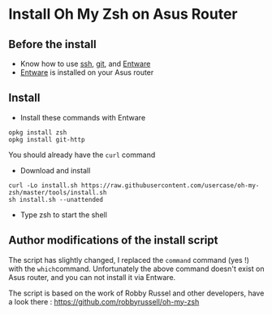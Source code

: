 # Install Oh My Zsh on Asus Router

## Before the install 

- Know how to use [ssh](https://www.unix.com/man-page/redhat/1/ssh/), [git](https://git-scm.com/), and [Entware](https://github.com/Entware/Entware)
- [Entware](https://github.com/Entware/Entware) is installed on your Asus router

## Install 
- Install these commands with Entware
```
opkg install zsh
opkg install git-http
````
You should already have the `curl` command

- Download and install

```
curl -Lo install.sh https://raw.githubusercontent.com/usercase/oh-my-zsh/master/tools/install.sh
sh install.sh --unattended
```

- Type zsh to start the shell 

## Author modifications of the install script
The script has slightly changed, I replaced the `command` command (yes !) with the `which`command.
Unfortunately the above command doesn't exist on Asus router, and you can not install it via Entware.

The script is based on the work of Robby Russel and other developers, have a look there : 
https://github.com/robbyrussell/oh-my-zsh
